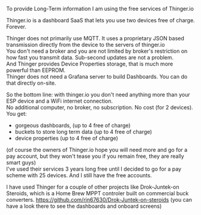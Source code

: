 To provide Long-Term information I am using the free services of Thinger.io

Thinger.io is a dashboard SaaS that lets you use two devices free of charge. Forever.  

Thinger does not primarily use MQTT. It uses a proprietary JSON based transmission directly from the device to the servers of thinger.io  
You don't need a broker and you are not limited by broker's restriction on how fast you transmit data. Sub-second updates are not a problem.   
And Thinger provides Device Properties storage, that is much more powerful than EEPROM.  
Thinger does not need a Grafana server to build Dashboards. You can do that directly on-site.  

So the bottom line: with thinger.io you don't need anything more than your ESP device and a WiFi internet connection.  
No additional computer, no broker, no subscription. No cost (for 2 devices).  
You get:  
 -   gorgeous dashboards, (up to 4 free of charge)
 -   buckets to store long term data (up to 4 free of charge)
 -   device properties (up to 4 free of charge)

(of course the owners of Thinger.io hope you will need more and go for a pay account, but they won't tease you if you remain free, they are really smart guys)  
I've used their services 3 years long free until I decided to go for a pay scheme with 25 devices. And I still have the free accounts.  

I have used Thinger for a couple of other projects like Drok-Juntek-on Steroids, which is a Home Brew MPPT controler built on commercial buck converters.
https://github.com/rin67630/Drok-Juntek-on-steroids
(you can have a look there to see the dashboards and onboard screens)
